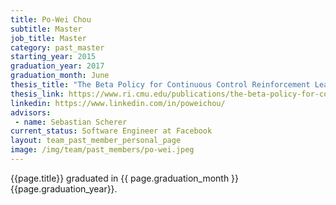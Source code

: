 ```yaml
---
title: Po-Wei Chou
subtitle: Master
job_title: Master
category: past_master
starting_year: 2015
graduation_year: 2017
graduation_month: June
thesis_title: "The Beta Policy for Continuous Control Reinforcement Learning"
thesis_link: https://www.ri.cmu.edu/publications/the-beta-policy-for-continuous-control-reinforcement-learning/
linkedin: https://www.linkedin.com/in/poweichou/
advisors:
 - name: Sebastian Scherer
current_status: Software Engineer at Facebook
layout: team_past_member_personal_page
image: /img/team/past_members/po-wei.jpeg
---
```


{{page.title}} graduated in {{ page.graduation_month }} {{page.graduation_year}}.

